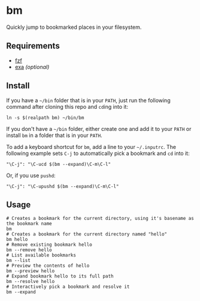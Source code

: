 # bm

Quickly jump to bookmarked places in your filesystem.

## Requirements

- [fzf](https://github.com/junegunn/fzf.vim)
- [exa](https://github.com/ogham/exa) _(optional)_

## Install

If you have a `~/bin` folder that is in your `PATH`, just run the following
command after cloning this repo and `cd`ing into it:

```shell
ln -s $(realpath bm) ~/bin/bm
```

If you don't have a `~/bin` folder, either create one and add it to your `PATH` or
install `bm` in a folder that is in your `PATH`.

To add a keyboard shortcut for `bm`, add a line to your `~/.inputrc`. The
following example sets `C-j` to automatically pick a bookmark and `cd` into it:

```shell
"\C-j": "\C-ucd $(bm --expand)\C-m\C-l"
```

Or, if you use `pushd`:

```shell
"\C-j": "\C-upushd $(bm --expand)\C-m\C-l"
```

## Usage

```shell
# Creates a bookmark for the current directory, using it's basename as the bookmark name
bm
# Creates a bookmark for the current directory named "hello"
bm hello
# Remove existing bookmark hello
bm --remove hello
# List available bookmarks
bm --list
# Preview the contents of hello
bm --preview hello
# Expand bookmark hello to its full path
bm --resolve hello
# Interactively pick a bookmark and resolve it
bm --expand
```
